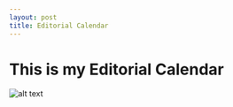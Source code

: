 ```yaml
---
layout: post
title: Editorial Calendar
---
```

<h1> This is my Editorial Calendar </h1>

![alt text](https://farm9.staticflickr.com/8596/16854957311_4937b992b6_b.jpg "EditorialCalendar")

